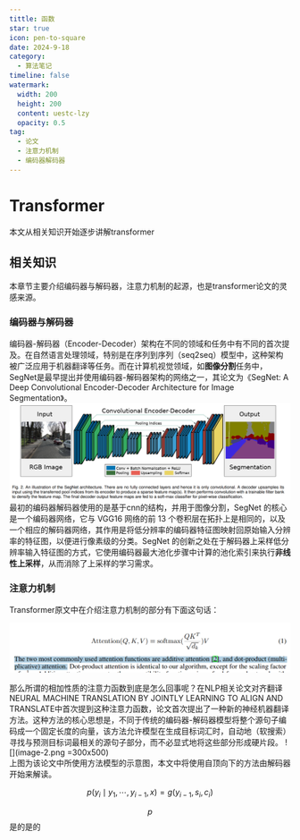 ```yaml
---
tittle: 函数
star: true
icon: pen-to-square
date: 2024-9-18
category:
  - 算法笔记
timeline: false 
watermark:
  width: 200
  height: 200
  content: uestc-lzy
  opacity: 0.5
tag:
  - 论文
  - 注意力机制
  - 编码器解码器 
---
```

# Transformer
本文从相关知识开始逐步讲解transformer
<!-- more -->
## 相关知识
本章节主要介绍编码器与解码器，注意力机制的起源，也是transformer论文的灵感来源。
### 编码器与解码器
编码器-解码器（Encoder-Decoder）架构在不同的领域和任务中有不同的首次提及。在自然语言处理领域，特别是在序列到序列（seq2seq）模型中，这种架构被广泛应用于机器翻译等任务。而在计算机视觉领域，如**图像分割**任务中，SegNet是最早提出并使用编码器-解码器架构的网络之一，其论文为《SegNet: A Deep Convolutional Encoder-Decoder Architecture for Image Segmentation》。
![alt text](image.png)
最初的编码器解码器使用的是基于cnn的结构，并用于图像分割，SegNet 的核心是一个编码器网络，它与 VGG16 网络的前 13 个卷积层在拓扑上是相同的，以及一个相应的解码器网络，其作用是将低分辨率的编码器特征图映射回原始输入分辨率的特征图，以便进行像素级的分类。SegNet 的创新之处在于解码器上采样低分辨率输入特征图的方式，它使用编码器最大池化步骤中计算的池化索引来执行**非线性上采样**，从而消除了上采样的学习需求。

### 注意力机制

Transformer原文中在介绍注意力机制的部分有下面这句话：

![](image-1.png)  

那么所谓的相加性质的注意力函数到底是怎么回事呢？在NLP相关论文对齐翻译NEURAL MACHINE TRANSLATION BY JOINTLY LEARNING TO ALIGN AND TRANSLATE中首次提到这种注意力函数，论文首次提出了一种新的神经机器翻译方法。这种方法的核心思想是，不同于传统的编码器-解码器模型将整个源句子编码成一个固定长度的向量，该方法允许模型在生成目标词汇时，自动地（软搜索）寻找与预测目标词最相关的源句子部分，而不必显式地将这些部分形成硬片段。
![](image-2.png =300x500)  
上图为该论文中所使用方法模型的示意图，本文中将使用自顶向下的方法由解码器开始来解读。   
  
$$
p(y_{i} \mid y_{1}, \cdots, y_{i-1}, x) = g(y_{i-1}, s_{i}, c_{i})
$$

$$
p
$$
是的是的




